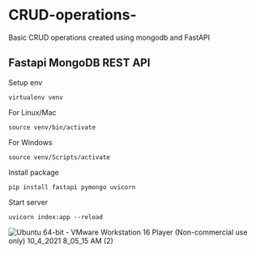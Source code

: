 # CRUD-operations-
Basic CRUD operations created using mongodb and FastAPI
## Fastapi MongoDB REST API
Setup env
 ```
 virtualenv venv
 ```
For Linux/Mac
```
source venv/bin/activate
```
For Windows
```
source venv/Scripts/activate
```
Install package
```
pip install fastapi pymongo uvicorn
```
Start server
```
uvicorn index:app --reload
```
 ![Ubuntu 64-bit - VMware Workstation 16 Player (Non-commercial use only) 10_4_2021 8_05_15 AM (2)](https://user-images.githubusercontent.com/52595708/135791154-05d19dfa-cee1-40cd-a104-6c6fca3ac102.png)
